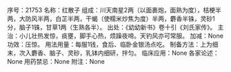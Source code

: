 序号：21753
名称：红散子
组成：川天南星2两（以面裹炮，面熟为度），桔梗半两，大防风半两，白芷半两，干蝎（使糯米炒焦为度）半两，麝香半铢，灵砂1分，脑子1铢，甘草1两（生熟各半）。
出处：《幼幼新书》卷十引《刘氏家传》。
主治：小儿壮热发惊，痰壅，脚手心热，烦躁夜啼。天钓风亦可常服。
加减：None
功效：压惊。
用法用量：每服1钱，食后、临卧金银汤点吃。
制备方法：上为细末，次入麝香、脑子、灵砂，乳钵内细研，拌匀。
临床应用：None
各家论述：None
用药禁忌：None
附注：None
